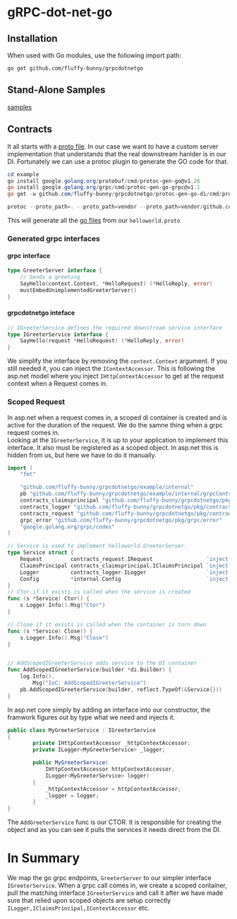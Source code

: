 # gRPC-dot-net-go

## Installation

When used with Go modules, use the following import path:

    go get github.com/fluffy-bunny/grpcdotnetgo

## Stand-Alone Samples

[samples](https://github.com/fluffy-bunny/grpcdotnetgo-samples)  

## Contracts  
It all starts with a [proto file](example/internal/grpcContracts/helloworld/helloworld.proto).  In our case we want to have a custom server implementation that understands that the real downstream hanlder is in our DI.  Fortunately we can use a protoc plugin to generate the GO code for that.  

```powershell
cd example
go install google.golang.org/protobuf/cmd/protoc-gen-go@v1.26
go install google.golang.org/grpc/cmd/protoc-gen-go-grpc@v1.1
go get -u github.com/fluffy-bunny/grpcdotnetgo/protoc-gen-go-di/cmd/protoc-gen-go-di

protoc --proto_path=. --proto_path=vendor --proto_path=vendor/github.com/fluffy-bunny  --go_out=. --go_opt=paths=source_relative --go-grpc_out=. --go-grpc_opt=paths=source_relative --go-di_out=. --go-di_opt=paths=source_relative ./example/internal/grpcContracts/helloworld/helloworld.proto

```
This will generate all the [go files](example/internal/grpcContracts/helloworld) from our ```helloworld.proto```  

### Generated grpc interfaces  

#### grpc interface
```go
type GreeterServer interface {
	// Sends a greeting
	SayHello(context.Context, *HelloRequest) (*HelloReply, error)
	mustEmbedUnimplementedGreeterServer()
}
```

#### grpcdotnetgo inteface
```go
// IGreeterService defines the required downstream service interface
type IGreeterService interface {
	SayHello(request *HelloRequest) (*HelloReply, error)
}
```

We simplify the interface by removing the ```context.Context``` argument.  If you still needed it, you can inject the ```IContextAccessor```.  This is following the asp.net model where you inject ```IHttpContextAccessor``` to get at the request context when a Request comes in.  

### Scoped Request  

In asp.net when a request comes in, a scoped di container is created and is active for the duration of the request.  We do the samne thing when a grpc request comes in.   
Looking at the ```IGreeterService```, it is up to your application to implement this interface.  It also must be registered as a scoped object.  In asp.net this is hidden from us, but here we have to do it manually.  

```go
import (
	"fmt"

	"github.com/fluffy-bunny/grpcdotnetgo/example/internal"
	pb "github.com/fluffy-bunny/grpcdotnetgo/example/internal/grpcContracts/helloworld"
	contracts_claimsprincipal "github.com/fluffy-bunny/grpcdotnetgo/pkg/contracts/claimsprincipal"
	contracts_logger "github.com/fluffy-bunny/grpcdotnetgo/pkg/contracts/logger"
	contracts_request "github.com/fluffy-bunny/grpcdotnetgo/pkg/contracts/request"
	grpc_error "github.com/fluffy-bunny/grpcdotnetgo/pkg/grpc/error"
	"google.golang.org/grpc/codes"
)

// Service is used to implement helloworld.GreeterServer.
type Service struct {
	Request         contracts_request.IRequest                 `inject:""`
	ClaimsPrincipal contracts_claimsprincipal.IClaimsPrincipal `inject:""`
	Logger          contracts_logger.ILogger                   `inject:""`
	Config          *internal.Config                           `inject:""`
}
// Ctor if it exists is called when the service is created
func (s *Service) Ctor() {
	s.Logger.Info().Msg("Ctor")
}

// Close if it exists is called when the container is torn down
func (s *Service) Close() {
	s.Logger.Info().Msg("Close")
}


// AddScopedIGreeterService adds service to the DI container
func AddScopedIGreeterService(builder *di.Builder) {
	log.Info().
		Msg("IoC: AddScopedIGreeterService")
	pb.AddScopedIGreeterService(builder, reflect.TypeOf(&Service{}))
}
```

In asp.net core simply by adding an interface into our constructor, the framwork figures out by type what we need and injects it.  
```c#
public class MyGreeterService : IGreeterService
{
        private IHttpContextAccessor _httpContextAccessor;
        private ILogger<MyGreeterService> _logger;

        public MyGreeterService(
            IHttpContextAccessor httpContextAccessor,
            ILogger<MyGreeterService> logger)
        {
            _httpContextAccessor = httpContextAccessor;
            _logger = logger;
        }
}
```

The ```AddGreeterService``` func is our CTOR.  It is responsible for creating the object and as you can see it pulls the services it needs direct from the DI.  

# In Summary  
We map the go grpc endpoints, ```GreeterServer``` to our simpler interface ```IGreeterService```.  When a grpc call comes in, we create a scoped container, pull the matching interface ```IGreeterService``` and call it after we have made sure that relied upon scoped objects are setup correctly ```ILogger,IClaimsPrincipal,IContextAccessor``` etc.   






 
